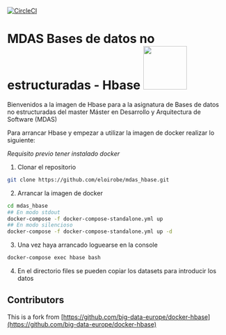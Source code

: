 [![CircleCI](https://circleci.com/gh/eloirobe/mdas_hbase.svg?style=svg)](https://circleci.com/gh/eloirobe/mdas_hbase)

# MDAS Bases de datos no estructuradas - Hbase <img src="https://hbase.apache.org/images/hbase_logo_with_orca_large.png" width="100">
Bienvenidos a la imagen de Hbase para a la asignatura de Bases de datos no estructuradas del master Máster en Desarrollo y Arquitectura de Software (MDAS)

Para arrancar Hbase y empezar a utilizar la imagen de docker realizar lo siguiente:

*Requisito previo tener instalado docker*

1) Clonar el repositorio
```bash
git clone https://github.com/eloirobe/mdas_hbase.git
```
2) Arrancar la imagen de docker
```bash
cd mdas_hbase
## En modo stdout
docker-compose -f docker-compose-standalone.yml up
## En modo silencioso
docker-compose -f docker-compose-standalone.yml up -d
```
3) Una vez haya arrancado loguearse en la console
```bash
docker-compose exec hbase bash
```
4) En el directorio files se pueden copiar los datasets para introducir los datos

## Contributors
This is a fork from [https://github.com/big-data-europe/docker-hbase](https://github.com/big-data-europe/docker-hbase)

